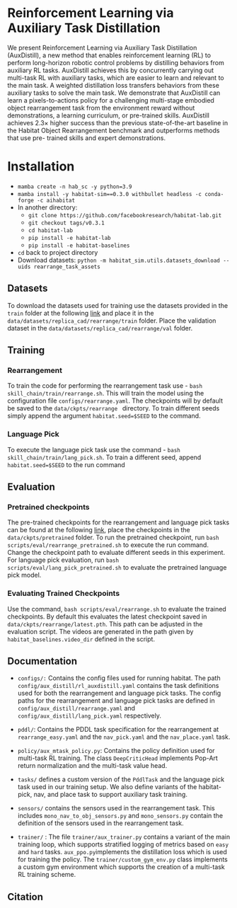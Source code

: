 # Reinforcement Learning via Auxiliary Task Distillation

We present Reinforcement Learning via Auxiliary Task Distillation (AuxDistill),
a new method that enables reinforcement learning (RL) to perform long-horizon
robotic control problems by distilling behaviors from auxiliary RL tasks. AuxDistill
achieves this by concurrently carrying out multi-task RL with auxiliary tasks,
which are easier to learn and relevant to the main task. A weighted distillation
loss transfers behaviors from these auxiliary tasks to solve the main task. We
demonstrate that AuxDistill can learn a pixels-to-actions policy for a challenging
multi-stage embodied object rearrangement task from the environment reward
without demonstrations, a learning curriculum, or pre-trained skills. AuxDistill
achieves 2.3× higher success than the previous state-of-the-art baseline in the
Habitat Object Rearrangement benchmark and outperforms methods that use pre-
trained skills and expert demonstrations. 


# Installation 
- `mamba create -n hab_sc -y python=3.9`
- `mamba install -y habitat-sim==0.3.0 withbullet headless -c conda-forge -c aihabitat`
- In another directory:
    - `git clone https://github.com/facebookresearch/habitat-lab.git`
    - `git checkout tags/v0.3.1`
    - `cd habitat-lab`
    - `pip install -e habitat-lab`
    - `pip install -e habitat-baselines`
- `cd` back to project directory
- Download datasets: `python -m habitat_sim.utils.datasets_download --uids rearrange_task_assets`

## Datasets 

To download the datasets used for training use the datasets provided in the `train` folder at the following [link](https://drive.google.com/drive/folders/1TBaCxWnNP8xYoluNl1Yrh7zWYS3CkJkA?usp=sharing) and place it in the `data/datasets/replica_cad/rearrange/train` folder. Place the validation dataset in the `data/datasets/replica_cad/rearrange/val` folder. 


## Training 
  ### Rearrangement 
  To train the code for performing the rearrangement task use - `bash skill_chain/train/rearrange.sh`. This will train the model using the configuration file `configs/rearrange.yaml`. The checkpoints will by default be saved to the `data/ckpts/rearrange ` directory. To train different seeds simply append the argument `habitat.seed=$SEED` to the command. 

  ### Language Pick  
  To execute the language pick task use the command - `bash skill_chain/train/lang_pick.sh`. To train a different seed, append `habitat.seed=$SEED` to the run command 


## Evaluation

### Pretrained checkpoints

The pre-trained checkpoints for the rearrangement and language pick tasks can be found at the following [link](https://drive.google.com/drive/folders/1rRP66q7G_DUquCaukx2On7ED_ZeNbIDM?usp=drive_link), place the checkpoints in the `data/ckpts/pretrained` folder. To run the pretrained checkpoint, run `bash scripts/eval/rearrange_pretrained.sh` to execute the run command. Change the checkpoint path to evaluate different seeds in this experiment. For language pick evaluation, run `bash scripts/eval/lang_pick_pretrained.sh` to evaluate the pretrained language pick model.

### Evaluating Trained Checkpoints
Use the command, `bash scripts/eval/rearrange.sh` to evaluate the trained checkpoints. By default this evaluates the latest checkpoint saved in `data/ckpts/rearrange/latest.pth`. This path can be adjusted in the evaluation script. The videos are generated in the path given by  `habitat_baselines.video_dir` defined in the script.  


## Documentation 

- `configs/:` Contains the config files used for running habitat. The path `config/aux_distill/rl_auxdistill.yaml` contains the task definitions used for both the rearrangement and language pick tasks. The config paths for the rearrangement and language pick tasks are defined in `config/aux_distill/rearrange.yaml` and `config/aux_distill/lang_pick.yaml` respectively.

- `pddl/`: Contains the PDDL task specification for the rearrangement at `rearrange_easy.yaml` and the `nav_pick.yaml` and the `nav_place.yaml` task. 

- `policy/aux_mtask_policy.py`: Contains the policy definition used for multi-task RL training. The class `DeepCriticHead` implements Pop-Art return normalization and the multi-task value head. 

- `tasks/` defines a custom version of the `PddlTask` and the language pick task used in our training setup. We also define variants of the habitat-pick, nav, and place task to support auxiliary task training. 

- `sensors/` contains the sensors used in the rearrangement task. This includes `mono_nav_to_obj_sensors.py` and `mono_sensors.py` contain the definition of the sensors used in the rearrangement task.

- `trainer/` : The file `trainer/aux_trainer.py` contains a variant of the main training loop, which supports stratified logging of metrics based on `easy` and `hard` tasks. `aux_ppo.py`implements the distillation loss which is used for training the policy. The `trainer/custom_gym_env.py` class implements a custom gym environment which supports the creation of a multi-task RL training scheme.



## Citation 

